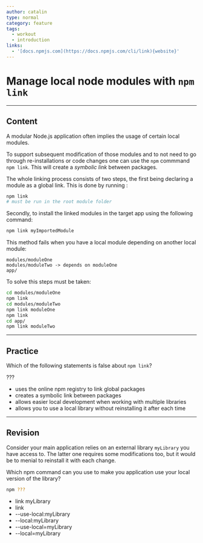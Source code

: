 ```yaml
---
author: catalin
type: normal
category: feature
tags:
  - workout
  - introduction
links:
  - '[docs.npmjs.com](https://docs.npmjs.com/cli/link){website}'
---
```


# Manage local node modules with `npm link`


---

## Content

A modular Node.js application often implies the usage of certain local modules.

To support subsequent modification of those modules and to not need to go through re-installations or code changes one can use the `npm` commmand `npm link`. This will create a *symbolic link* between packages.

The whole linking process consists of two steps, the first being declaring a module as a global link. This is done by running :

```bash
npm link
# must be run in the root module folder
```

Secondly, to install the linked modules in the target app using the following command:

```bash
npm link myImportedModule
```

This method fails when you have a local module depending on another local module:

```plain-text
modules/moduleOne
modules/moduleTwo -> depends on moduleOne
app/
```

To solve this steps must be taken:

```bash
cd modules/moduleOne
npm link
cd modules/moduleTwo
npm link moduleOne
npm link
cd app/
npm link moduleTwo
```


---

## Practice

Which of the following statements is false about `npm link`?

???

- uses the online npm registry to link global packages
- creates a symbolic link between packages
- allows easier local development when working with multiple libraries
- allows you to use a local library without reinstalling it after each time


---

## Revision

Consider your main application relies on an external library `myLibrary` you have access to. The latter one requires some modifications too, but it would be to menial to reinstall it with each change.

Which npm command can you use to make you application use your local version of the library?

```bash
npm ???
```

- link myLibrary
- link
- --use-local:myLibrary
- --local:myLibrary
- --use-local=myLibrary
- --local=myLibrary
